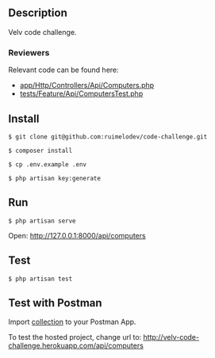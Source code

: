 ## Description
Velv code challenge.

### Reviewers
Relevant code can be found here:

* [app/Http/Controllers/Api/Computers.php](https://github.com/ruimelodev/code-challenge/blob/master/app/Http/Controllers/Api/Computers.php)
* [tests/Feature/Api/ComputersTest.php](https://github.com/ruimelodev/code-challenge/blob/master/tests/Feature/Api/ComputersTest.php)


## Install
```
$ git clone git@github.com:ruimelodev/code-challenge.git

$ composer install

$ cp .env.example .env

$ php artisan key:generate
```

## Run
```
$ php artisan serve
```
Open: http://127.0.0.1:8000/api/computers


## Test
```
$ php artisan test
```

## Test with Postman
Import [collection](https://github.com/ruimelodev/code-challenge/blob/master/storage/postman/code_challenges.postman_collection.json) to your Postman App.

To test the hosted project, change url to: http://velv-code-challenge.herokuapp.com/api/computers